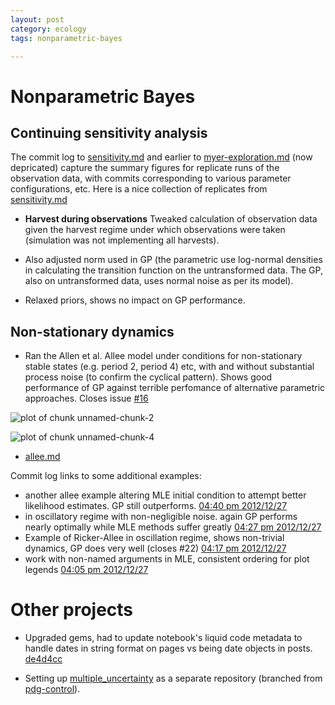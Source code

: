 ```yaml
---
layout: post
category: ecology
tags: nonparametric-bayes

---
```



# Nonparametric Bayes


## Continuing sensitivity analysis

The commit log to [sensitivity.md](https://github.com/cboettig/nonparametric-bayes/commits/af970f7c4ac759b95fca929b87cd06d45a5d2178/inst/examples/sensitivity.md) and earlier to [myer-exploration.md](https://github.com/cboettig/nonparametric-bayes/commits/6aba5dce46370c600351eff270a76a664dacc7db/inst/examples/myers-exploration.md) (now depricated) capture the summary figures for replicate runs of the observation data, with commits corresponding to various parameter configurations, etc. Here is a nice collection of replicates from [sensitivity.md](https://github.com/cboettig/nonparametric-bayes/blob/af970f7c4ac759b95fca929b87cd06d45a5d2178/inst/examples/sensitivity.md)

* **Harvest during observations** Tweaked calculation of observation data given the harvest regime under which observations were taken (simulation was not implementing all harvests).  

* Also adjusted norm used in GP (the parametric use log-normal densities in calculating the transition function on the untransformed data.  The GP, also on untransformed data, uses normal noise as per its model).  

* Relaxed priors, shows no impact on GP performance.  



## Non-stationary dynamics 

* Ran the Allen et al. Allee model under conditions for non-stationary stable states (e.g. period 2, period 4) etc, with and without substantial process noise (to confirm the cyclical pattern). Shows good performance of GP against terrible perfomance of alternative parametric approaches.  Closes issue [#16](https://github.com/cboettig/nonparametric-bayes/issues/16)

![plot of chunk unnamed-chunk-2](/assets/figures/assets/figures/2012-12-27-16-11-45-5da7c1081b-unnamed-chunk-2.png) 


![plot of chunk unnamed-chunk-4](/assets/figures/assets/figures/2012-12-27-16-13-35-5da7c1081b-unnamed-chunk-4.png) 


* [allee.md](https://github.com/cboettig/nonparametric-bayes/blob/da0fb51032334c0e11f962674d4022cc04b2279b/inst/examples/allee.md)

Commit log links to some additional examples: 

- another allee example altering MLE initial condition to attempt better likelihood estimates.  GP still outperforms. [04:40 pm 2012/12/27](https://github.com/cboettig/nonparametric-bayes/commit/606350a764ff9998e87216f627ee94c1dce12460)
- in oscillatory regime with non-negligible noise.  again GP performs nearly optimally while MLE methods suffer greatly [04:27 pm 2012/12/27](https://github.com/cboettig/nonparametric-bayes/commit/4c05a9ca5864a5983fae4a6e015f2bc1b2c3e1c0)
- Example of Ricker-Allee in oscillation regime, shows non-trivial dynamics, GP does very well (closes #22) [04:17 pm 2012/12/27](https://github.com/cboettig/nonparametric-bayes/commit/da0fb51032334c0e11f962674d4022cc04b2279b)
- work with non-named arguments in MLE, consistent ordering for plot legends [04:05 pm 2012/12/27](https://github.com/cboettig/nonparametric-bayes/commit/5da7c1081b1c260e95f9808fc3c698d12e3b7cbd)



# Other projects

* Upgraded gems, had to update notebook's liquid code metadata to handle dates in string format on pages vs being date objects in posts.  [de4d4cc](https://github.com/cboettig/labnotebook/commit/de4d4cc0737eb5d16ca1785edcb39c01c646080a)

* Setting up [multiple_uncertainty](https://github.com/cboettig/multiple_uncertainty) as a separate repository (branched from [pdg-control](https://github.com/cboettig/pdg_control)).

